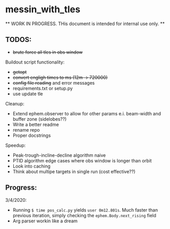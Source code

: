 # messin_with_tles


** WORK IN PROGRESS. THis document is intended for internal use only. **

## TODOS:
- ~~brute force all tles in obs window~~

Buildout script functionality:
- ~~getopt~~
- ~~convert engligh times to ms (12m -> 720000)~~
- ~~config file reading~~ and error messages 
- requirements.txt or setup.py
- use update tle

Cleanup:
- Extend ephem.observer to allow for other params e.i. beam-width and buffer zone (sidelobes??)
- Write a better readme
- rename repo
- Proper docstrings

Speedup:
- Peak-trough-incline-decline algorithm naive 
- PTID algorithm edge cases where obs window is longer than orbit
- Look into caching 
- Think about multipe targets in single run (cost effective??)


## Progress:
3/4/2020: 
- Running `$ time pos_calc.py` yields `user	0m12.801s`. Much faster than previous iteration, simply checking the `ephem.Body.next_rising` field
- Arg parser workin like a dream
